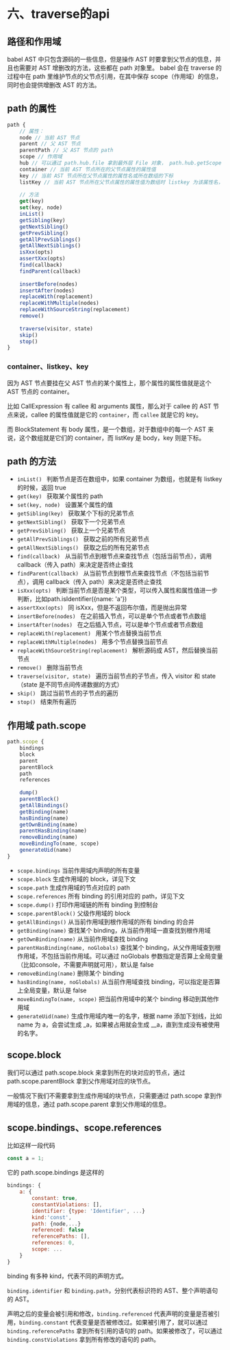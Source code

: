 # 六、traverse的api

## 路径和作用域

babel AST 中只包含源码的一些信息，但是操作 AST 时要拿到父节点的信息，并且也需要对 AST 增删改的方法，这些都在 path 对象里。
babel 会在 traverse 的过程中在 path 里维护节点的父节点引用，在其中保存 scope（作用域）的信息，同时也会提供增删改 AST 的方法。

## path 的属性

```js
path {
    // 属性：
    node // 当前 AST 节点
    parent // 父 AST 节点
    parentPath // 父 AST 节点的 path
    scope // 作用域
    hub // 可以通过 path.hub.file 拿到最外层 File 对象， path.hub.getScope 拿到最外层作用域，path.hub.getCode 拿到源码字符串
    container // 当前 AST 节点所在的父节点属性的属性值
    key // 当前 AST 节点所在父节点属性的属性名或所在数组的下标
    listKey // 当前 AST 节点所在父节点属性的属性值为数组时 listkey 为该属性名，否则为 undefined
    
    // 方法
    get(key) 
    set(key, node)
    inList()
    getSibling(key) 
    getNextSibling()
    getPrevSibling()
    getAllPrevSiblings()
    getAllNextSiblings()
    isXxx(opts)
    assertXxx(opts)
    find(callback)
    findParent(callback)
    
    insertBefore(nodes)
    insertAfter(nodes)
    replaceWith(replacement)
    replaceWithMultiple(nodes)
    replaceWithSourceString(replacement)
    remove()
    
    traverse(visitor, state)
    skip()
    stop()
}

```

### container、listkey、key
因为 AST 节点要挂在父 AST 节点的某个属性上，那个属性的属性值就是这个 AST 节点的 container。

比如 CallExpression 有 callee 和 arguments 属性，那么对于 callee 的 AST 节点来说，callee 的属性值就是它的 `container`，而 `callee` 就是它的 key。

而 BlockStatement 有 body 属性，是一个数组，对于数组中的每一个 AST 来说，这个数组就是它们的 container，而 listKey 是 body，key 则是下标。

## path 的方法

+ `inList() ` 判断节点是否在数组中，如果 container 为数组，也就是有 listkey 的时候，返回 true
+ `get(key) ` 获取某个属性的 path
+ `set(key, node) ` 设置某个属性的值
+ `getSibling(key) ` 获取某个下标的兄弟节点
+ `getNextSibling() ` 获取下一个兄弟节点
+ `getPrevSibling() ` 获取上一个兄弟节点
+ `getAllPrevSiblings() ` 获取之前的所有兄弟节点
+ `getAllNextSiblings() ` 获取之后的所有兄弟节点
+ `find(callback) ` 从当前节点到根节点来查找节点（包括当前节点），调用 callback（传入 path）来决定是否终止查找
+ `findParent(callback) ` 从当前节点到根节点来查找节点（不包括当前节点），调用 callback（传入 path）来决定是否终止查找
+ `isXxx(opts) ` 判断当前节点是否是某个类型，可以传入属性和属性值进一步判断，比如path.isIdentifier({name: 'a'})
+ `assertXxx(opts) ` 同 isXxx，但是不返回布尔值，而是抛出异常
+ `insertBefore(nodes) ` 在之前插入节点，可以是单个节点或者节点数组
+ `insertAfter(nodes) ` 在之后插入节点，可以是单个节点或者节点数组
+ `replaceWith(replacement) ` 用某个节点替换当前节点
+ `replaceWithMultiple(nodes) ` 用多个节点替换当前节点
+ `replaceWithSourceString(replacement) ` 解析源码成 AST，然后替换当前节点
+ `remove() ` 删除当前节点
+ `traverse(visitor, state) ` 遍历当前节点的子节点，传入 visitor 和 state（state 是不同节点间传递数据的方式）
+ `skip() ` 跳过当前节点的子节点的遍历
+ `stop() ` 结束所有遍历

## 作用域 path.scope

```js
path.scope {
    bindings
    block
    parent
    parentBlock
    path
    references
 
    dump()
    parentBlock()
    getAllBindings()
    getBinding(name)
    hasBinding(name)
    getOwnBinding(name)
    parentHasBinding(name)
    removeBinding(name)
    moveBindingTo(name, scope)
    generateUid(name)
}
```

+ `scope.bindings` 当前作用域内声明的所有变量
+ `scope.block` 生成作用域的 block，详见下文
+ `scope.path` 生成作用域的节点对应的 path
+ `scope.references` 所有 binding 的引用对应的 path，详见下文
+ `scope.dump()` 打印作用域链的所有 binding 到控制台
+ `scope.parentBlock()` 父级作用域的 block
+ `getAllBindings()` 从当前作用域到根作用域的所有 binding 的合并
+ `getBinding(name)` 查找某个 binding，从当前作用域一直查找到根作用域
+ `getOwnBinding(name)` 从当前作用域查找 binding
+ `parentHasBinding(name, noGlobals)` 查找某个 binding，从父作用域查到根作用域，不包括当前作用域。可以通过 noGlobals 参数指定是否算上全局变量（比如console，不需要声明就可用），默认是 false
+ `removeBinding(name)` 删除某个 binding
+ `hasBinding(name, noGlobals)` 从当前作用域查找 binding，可以指定是否算上全局变量，默认是 false
+ `moveBindingTo(name, scope)` 把当前作用域中的某个 binding 移动到其他作用域
+ `generateUid(name)` 生成作用域内唯一的名字，根据 name 添加下划线，比如 name 为 a，会尝试生成 _a，如果被占用就会生成 __a，直到生成没有被使用的名字。

## scope.block

我们可以通过 path.scope.block 来拿到所在的块对应的节点，通过 path.scope.parentBlock 拿到父作用域对应的块节点。

一般情况下我们不需要拿到生成作用域的块节点，只需要通过 path.scope 拿到作用域的信息，通过 path.scope.parent 拿到父作用域的信息。

## scope.bindings、scope.references

比如这样一段代码
```js
const a = 1;
```
它的 path.scope.bindings 是这样的
```js
bindings: {
    a: {
        constant: true,
        constantViolations: [],
        identifier: {type: 'Identifier', ...}
        kind:'const',
        path: {node,...}
        referenced: false
        referencePaths: [],
        references: 0,
        scope: ...
    }
}
```

binding 有多种 kind，代表不同的声明方式。

`binding.identifier` 和 `binding.path`，分别代表标识符的 AST、整个声明语句的 AST。

声明之后的变量会被引用和修改，`binding.referenced` 代表声明的变量是否被引用，`binding.constant` 代表变量是否被修改过。如果被引用了，就可以通过 `binding.referencePaths` 拿到所有引用的语句的 path。如果被修改了，可以通过 `binding.constViolations` 拿到所有修改的语句的 path。
